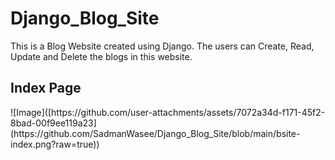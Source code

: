 # Django_Blog_Site
This is a Blog Website created using Django. The users can Create, Read, Update and Delete the blogs in this website.  
<h2>Index Page</h2>
![Image]([https://github.com/user-attachments/assets/7072a34d-f171-45f2-8bad-00f9ee119a23](https://github.com/SadmanWasee/Django_Blog_Site/blob/main/bsite-index.png?raw=true))
